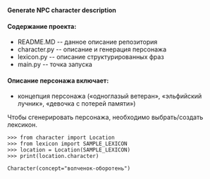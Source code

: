 **Generate NPC character description**


#### Содержание проекта:
- README.MD -- данное описание репозитория
- character.py -- описание и генерация персонажа
- lexicon.py -- описание структурированных фраз
- main.py -- точка запуска


#### Описание персонажа включает:
- концепция персонажа
(«одноглазый ветеран», «эльфийский лучник», «девочка с потерей памяти»)

Чтобы сгенерировать персонажа, необходимо выбрать/создать лексикон.

```
>>> from character import Location
>>> from lexicon import SAMPLE_LEXICON
>>> location = Location(SAMPLE_LEXICON)
>>> print(location.character)

Character(concept="волченок-оборотень")
```

